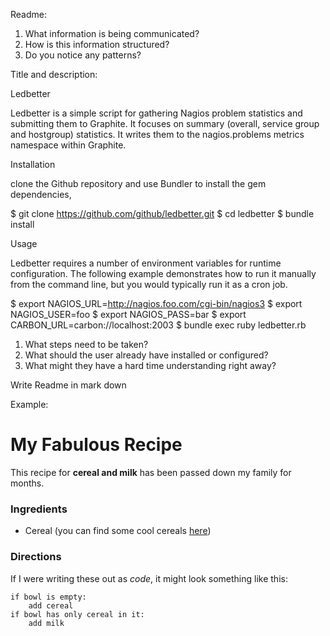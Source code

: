 Readme:

1. What information is being communicated?
2. How is this information structured?
3. Do you notice any patterns?

Title and description:

Ledbetter

Ledbetter is a simple script for gathering Nagios problem statistics and submitting them to Graphite. It focuses on summary (overall, service group and hostgroup) statistics. It writes them to the nagios.problems metrics namespace within Graphite.


Installation

clone the Github repository and use Bundler to install the gem dependencies,

$ git clone https://github.com/github/ledbetter.git
$ cd ledbetter
$ bundle install

Usage

Ledbetter requires a number of environment variables for runtime configuration. The following example demonstrates how to run it manually from the command line, but you would typically run it as a cron job.

$ export NAGIOS_URL=http://nagios.foo.com/cgi-bin/nagios3
$ export NAGIOS_USER=foo
$ export NAGIOS_PASS=bar
$ export CARBON_URL=carbon://localhost:2003
$ bundle exec ruby ledbetter.rb


1. What steps need to be taken?
2. What should the user already have installed or configured?
3. What might they have a hard time understanding right away?

Write Readme in mark down


Example:

# My Fabulous Recipe

This recipe for **cereal and milk** has been passed down my family for months.

### Ingredients

* Cereal (you can find some cool cereals [here](www.example.com/Coolcereals))

### Directions

If I were writing these out as _code_, it might look something like this:

```
if bowl is empty:
    add cereal
if bowl has only cereal in it:
    add milk
```
